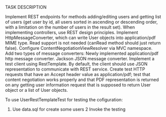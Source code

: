 TASK DESCRIPTION

Implement REST endpoints for methods adding/editing users and getting list of users 
(get user by id, all users sorted in ascending or descending order, with a limitation on 
the number of users in the result set). When implementing controllers, use REST design principles.
Implement HttpMessageConverter, which can write User objects into application/pdf MIME type. 
Read support is not needed (canRead method should just return false).
Configure ContentNegotiationViewResolver via MVC namespace.
Add two types of message converters:
Newly implemented application/pdf http message converter.
Jackson JSON message converter.
Implement a test client using RestTemplate. By default, the client should use JSON representation 
to communicate with REST service.
Create test HTTP requests that have an Accept header value as application/pdf; test that content 
negotiation works properly and that PDF representation is returned on any getting user information
request that is supposed to return User object or a list of User objects.

To use UserRestTemplateTest for testing the cofiguration:
1. Use data.sql for create some users
2 Invoke the testing

